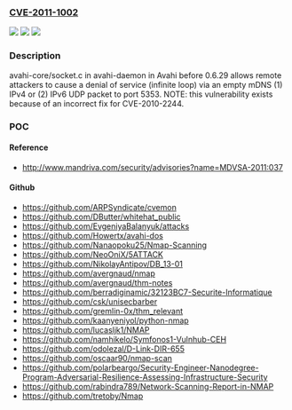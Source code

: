 ### [CVE-2011-1002](https://cve.mitre.org/cgi-bin/cvename.cgi?name=CVE-2011-1002)
![](https://img.shields.io/static/v1?label=Product&message=n%2Fa&color=blue)
![](https://img.shields.io/static/v1?label=Version&message=n%2Fa%20&color=brightgreen)
![](https://img.shields.io/static/v1?label=Vulnerability&message=n%2Fa&color=brightgreen)

### Description

avahi-core/socket.c in avahi-daemon in Avahi before 0.6.29 allows remote attackers to cause a denial of service (infinite loop) via an empty mDNS (1) IPv4 or (2) IPv6 UDP packet to port 5353.  NOTE: this vulnerability exists because of an incorrect fix for CVE-2010-2244.

### POC

#### Reference
- http://www.mandriva.com/security/advisories?name=MDVSA-2011:037

#### Github
- https://github.com/ARPSyndicate/cvemon
- https://github.com/DButter/whitehat_public
- https://github.com/EvgeniyaBalanyuk/attacks
- https://github.com/Howertx/avahi-dos
- https://github.com/Nanaopoku25/Nmap-Scanning
- https://github.com/NeoOniX/5ATTACK
- https://github.com/NikolayAntipov/DB_13-01
- https://github.com/avergnaud/nmap
- https://github.com/avergnaud/thm-notes
- https://github.com/berradiginamic/32123BC7-Securite-Informatique
- https://github.com/csk/unisecbarber
- https://github.com/gremlin-0x/thm_relevant
- https://github.com/kaanyeniyol/python-nmap
- https://github.com/lucasljk1/NMAP
- https://github.com/namhikelo/Symfonos1-Vulnhub-CEH
- https://github.com/odolezal/D-Link-DIR-655
- https://github.com/oscaar90/nmap-scan
- https://github.com/polarbeargo/Security-Engineer-Nanodegree-Program-Adversarial-Resilience-Assessing-Infrastructure-Security
- https://github.com/rabindra789/Network-Scanning-Report-in-NMAP
- https://github.com/tretoby/Nmap

